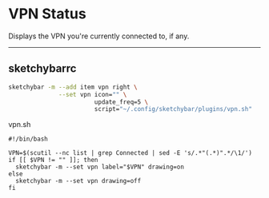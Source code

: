 # VPN Status

Displays the VPN you're currently connected to, if any.

---

## sketchybarrc
```sh
sketchybar -m --add item vpn right \
              --set vpn icon="" \
                        update_freq=5 \
                        script="~/.config/sketchybar/plugins/vpn.sh"
```

vpn.sh
```
#!/bin/bash

VPN=$(scutil --nc list | grep Connected | sed -E 's/.*"(.*)".*/\1/')
if [[ $VPN != "" ]]; then
  sketchybar -m --set vpn label="$VPN" drawing=on
else
  sketchybar -m --set vpn drawing=off
fi
```
